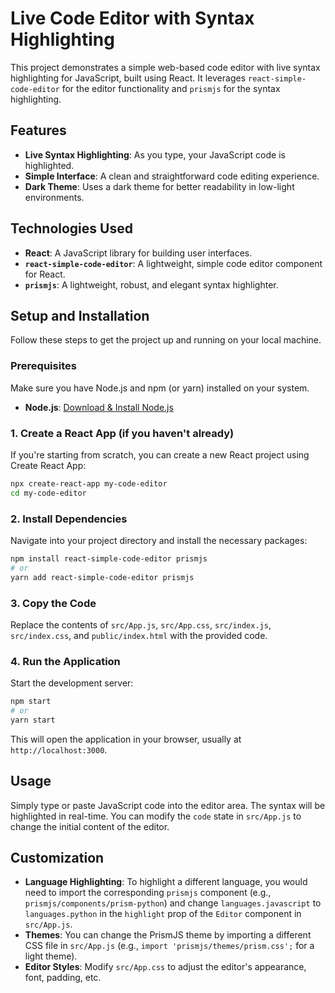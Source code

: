 # Live Code Editor with Syntax Highlighting

This project demonstrates a simple web-based code editor with live syntax highlighting for JavaScript, built using React. It leverages `react-simple-code-editor` for the editor functionality and `prismjs` for the syntax highlighting.

## Features

*   **Live Syntax Highlighting**: As you type, your JavaScript code is highlighted.
*   **Simple Interface**: A clean and straightforward code editing experience.
*   **Dark Theme**: Uses a dark theme for better readability in low-light environments.

## Technologies Used

*   **React**: A JavaScript library for building user interfaces.
*   **`react-simple-code-editor`**: A lightweight, simple code editor component for React.
*   **`prismjs`**: A lightweight, robust, and elegant syntax highlighter.

## Setup and Installation

Follow these steps to get the project up and running on your local machine.

### Prerequisites

Make sure you have Node.js and npm (or yarn) installed on your system.

*   **Node.js**: [Download & Install Node.js](https://nodejs.org/)

### 1. Create a React App (if you haven't already)

If you're starting from scratch, you can create a new React project using Create React App:

```bash
npx create-react-app my-code-editor
cd my-code-editor
```

### 2. Install Dependencies

Navigate into your project directory and install the necessary packages:

```bash
npm install react-simple-code-editor prismjs
# or
yarn add react-simple-code-editor prismjs
```

### 3. Copy the Code

Replace the contents of `src/App.js`, `src/App.css`, `src/index.js`, `src/index.css`, and `public/index.html` with the provided code.

### 4. Run the Application

Start the development server:

```bash
npm start
# or
yarn start
```

This will open the application in your browser, usually at `http://localhost:3000`.

## Usage

Simply type or paste JavaScript code into the editor area. The syntax will be highlighted in real-time. You can modify the `code` state in `src/App.js` to change the initial content of the editor.

## Customization

*   **Language Highlighting**: To highlight a different language, you would need to import the corresponding `prismjs` component (e.g., `prismjs/components/prism-python`) and change `languages.javascript` to `languages.python` in the `highlight` prop of the `Editor` component in `src/App.js`.
*   **Themes**: You can change the PrismJS theme by importing a different CSS file in `src/App.js` (e.g., `import 'prismjs/themes/prism.css';` for a light theme).
*   **Editor Styles**: Modify `src/App.css` to adjust the editor's appearance, font, padding, etc.
